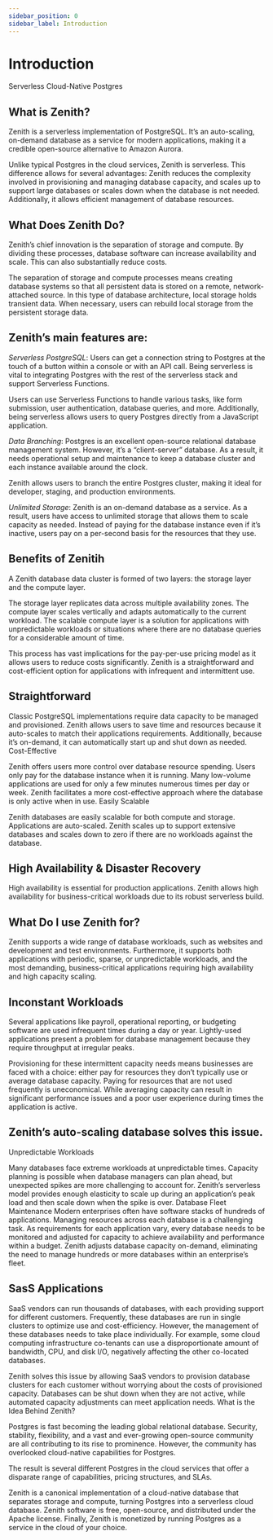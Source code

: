```yaml
---
sidebar_position: 0
sidebar_label: Introduction
---
```


# Introduction
Serverless Cloud-Native Postgres



## What is Zenith?


Zenith is a serverless implementation of PostgreSQL. It’s an auto-scaling, on-demand database as a service for modern applications, making it a credible open-source alternative to Amazon Aurora.

Unlike typical Postgres in the cloud services, Zenith is serverless. This difference allows for several advantages: Zenith reduces the complexity involved in provisioning and managing database capacity, and scales up to support large databases or scales down when the database is not needed. Additionally, it allows efficient management of database resources.


## What Does Zenith Do?


Zenith’s chief innovation is the separation of storage and compute. By dividing these processes, database software can increase availability and scale. This can also substantially reduce costs.

The separation of storage and compute processes means creating database systems so that all persistent data is stored on a remote, network-attached source. In this type of database architecture, local storage holds transient data. When necessary, users can rebuild local storage from the persistent storage data.

## Zenith’s main features are:

*Serverless PostgreSQL*: Users can get a connection string to Postgres at the touch of a button within a console or with an API call. Being serverless is vital to integrating Postgres with the rest of the serverless stack and support Serverless Functions. 

Users can use Serverless Functions to handle various tasks, like form submission, user authentication, database queries, and more. Additionally, being serverless allows users to query Postgres directly from a JavaScript application.

*Data Branching*: Postgres is an excellent open-source relational database management system. However, it’s a “client-server” database. As a result, it needs operational setup and maintenance to keep a database cluster and each instance available around the clock.

Zenith allows users to branch the entire Postgres cluster, making it ideal for developer, staging, and production environments.

*Unlimited Storage*: Zenith is an on-demand database as a service. As a result, users have access to unlimited storage that allows them to scale capacity as needed. Instead of paying for the database instance even if it’s inactive, users pay on a per-second basis for the resources that they use.

## Benefits of Zenitih

A Zenith database data cluster is formed of two layers: the storage layer and the compute layer.

The storage layer replicates data across multiple availability zones. The compute layer scales vertically and adapts automatically to the current workload. The scalable compute layer is a solution for applications with unpredictable workloads or situations where there are no database queries for a considerable amount of time.

This process has vast implications for the pay-per-use pricing model as it allows users to reduce costs significantly. Zenith is a straightforward and cost-efficient option for applications with infrequent and intermittent use.

## Straightforward

Classic PostgreSQL implementations require data capacity to be managed and provisioned. Zenith allows users to save time and resources because it auto-scales to match their applications requirements. Additionally, because it’s on-demand, it can automatically start up and shut down as needed.
Cost-Effective

Zenith offers users more control over database resource spending. Users only pay for the database instance when it is running. Many low-volume applications are used for only a few minutes numerous times per day or week. Zenith facilitates a more cost-effective approach where the database is only active when in use.
Easily Scalable

Zenith databases are easily scalable for both compute and storage. Applications are auto-scaled. Zenith scales up to support extensive databases and scales down to zero if there are no workloads against the database.

## High Availability & Disaster Recovery

High availability is essential for production applications. Zenith allows high availability for business-critical workloads due to its robust serverless build.

## What Do I use Zenith for?


Zenith supports a wide range of database workloads, such as websites and development and test environments. Furthermore, it supports both applications with periodic, sparse, or unpredictable workloads, and the most demanding, business-critical applications requiring high availability and high capacity scaling.

## Inconstant Workloads

Several applications like payroll, operational reporting, or budgeting software are used infrequent times during a day or year. Lightly-used applications present a problem for database management because they require throughput at irregular peaks. 

Provisioning for these intermittent capacity needs means businesses are faced with a choice: either pay for resources they don’t typically use or average database capacity. Paying for resources that are not used frequently is uneconomical. While averaging capacity can result in significant performance issues and a poor user experience during times the application is active.

## Zenith’s auto-scaling database solves this issue.
Unpredictable Workloads

Many databases face extreme workloads at unpredictable times. Capacity planning is possible when database managers can plan ahead, but unexpected spikes are more challenging to account for. Zenith’s serverless model provides enough elasticity to scale up during an application’s peak load and then scale down when the spike is over.
Database Fleet Maintenance
Modern enterprises often have software stacks of hundreds of applications. Managing resources across each database is a challenging task. As requirements for each application vary, every database needs to be monitored and adjusted for capacity to achieve availability and performance within a budget.
Zenith adjusts database capacity on-demand, eliminating the need to manage hundreds or more databases within an enterprise’s fleet.

## SasS Applications

SaaS vendors can run thousands of databases, with each providing support for different customers. Frequently, these databases are run in single clusters to optimize use and cost-efficiency. However, the management of these databases needs to take place individually. For example, some cloud computing infrastructure co-tenants can use a disproportionate amount of bandwidth, CPU, and disk I/O, negatively affecting the other co-located databases.

Zenith solves this issue by allowing SaaS vendors to provision database clusters for each customer without worrying about the costs of provisioned capacity. Databases can be shut down when they are not active, while automated capacity adjustments can meet application needs.
What is the Idea Behind Zenith?

Postgres is fast becoming the leading global relational database. Security, stability, flexibility, and a vast and ever-growing open-source community are all contributing to its rise to prominence. However, the community has overlooked cloud-native capabilities for Postgres.

The result is several different Postgres in the cloud services that offer a disparate range of capabilities, pricing structures, and SLAs.

Zenith is a canonical implementation of a cloud-native database that separates storage and compute, turning Postgres into a serverless cloud database. Zenith software is free, open-source, and distributed under the Apache license. Finally, Zenith is monetized by running Postgres as a service in the cloud of your choice. 
